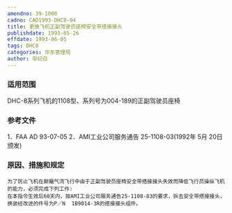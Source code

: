 ```yaml
---
amendno: 39-1000
cadno: CAD1993-DHC8-04
title: 更换飞机正副驾驶员座椅安全带搭接接头
publishdate: 1993-05-26
effdate: 1993-06-05
tags: DHC8
categories: 华东管理局
author: 邬纪召
---
```


### 适用范围 
DHC-8系列飞机的1108型、系列号为004-189的正副驾驶员座椅

### 参考文件
1．FAA AD 93-07-05 
2．AMI工业公司服务通告 25-1108-03(1992年 5月 20日颁发) 


### 原因、措施和规定 
    为了防止飞机在颠簸气流飞行中由于正副驾驶员座椅安全带搭接接头失效而降低飞行员操纵飞机的能力，必须完成下列工作: 
    在本指令生效后60天内，按AMI工业公司服务通告25-1108-83的要求，拆去安全带搭接接头，换装经改进的件号为P／N  1B9014-3R的搭接接头组件。
